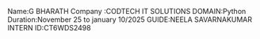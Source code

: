 Name:G BHARATH
Company :CODTECH IT SOLUTIONS
DOMAIN:Python
Duration:November 25 to january 10/2025
GUIDE:NEELA SAVARNAKUMAR
INTERN ID:CT6WDS2498
